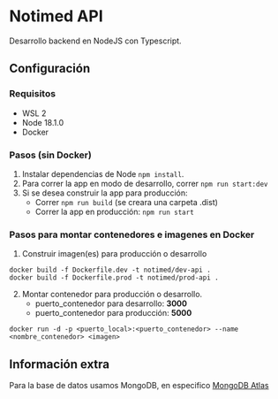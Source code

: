 # Notimed API
Desarrollo backend en NodeJS con Typescript.

## Configuración
### Requisitos
- WSL 2
- Node 18.1.0
- Docker

### Pasos (sin Docker)

1. Instalar dependencias de Node `npm install`.
2. Para correr la app en modo de desarrollo, correr `npm run start:dev` 
3. Si se desea construir la app para producción:
    - Correr `npm run build` (se creara una carpeta .dist)
    - Correr la app en producción: `npm run start`  

### Pasos para montar contenedores e imagenes en Docker

1. Construir imagen(es) para producción o desarrollo
```
docker build -f Dockerfile.dev -t notimed/dev-api .
docker build -f Dockerfile.prod -t notimed/prod-api .
```

2. Montar contenedor para producción o desarrollo. 
    - puerto_contenedor para desarrollo: **3000**
    - puerto_contenedor para producción: **5000**
```
docker run -d -p <puerto_local>:<puerto_contenedor> --name <nombre_contenedor> <imagen>
```

## Información extra
Para la base de datos usamos MongoDB, en especifico [MongoDB Atlas](https://www.mongodb.com/es/atlas/database)
